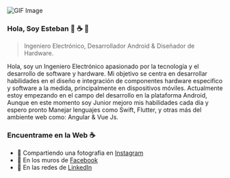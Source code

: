 ![GIF Image](https://3.bp.blogspot.com/-dB6ndKqIAuI/XdWeOASO5AI/AAAAAAAANZA/MSbT9mh6bukxkI-tqnu_GARIZZV5WNVhQCLcBGAsYHQ/s1600/image1.gif)

### Hola, Soy Esteban :rocket: :coffee: 👋
> Ingeniero Electrónico, Desarrollador Android & Diseñador de Hardware.

Hola, soy un Ingeniero Electrónico apasionado por la tecnología y el desarrollo de software y hardware. Mi objetivo se centra en desarrollar habilidades en el diseño e integración de componentes hardware especifico y software a la medida, principalmente en dispositivos móviles. Actualmente estoy empezando en el campo del desarrollo en la plataforma Android, Aunque en este momento soy Junior mejoro mis habilidades cada día y espero pronto Manejar lenguajes como Swift, Flutter, y otras más del ambiente web como:  Angular & Vue Js.

### Encuentrame en la Web :coffee:

- 🔭 Compartiendo una fotografia en [Instagram](https://www.instagram.com/vega_florido/)
- 🌱 En los muros de [Facebook](https://www.facebook.com/efloridovega/)
- 👯 En las redes de [LinkedIn](https://www.linkedin.com/in/esteban-florido-vega-4ab05814a/)
